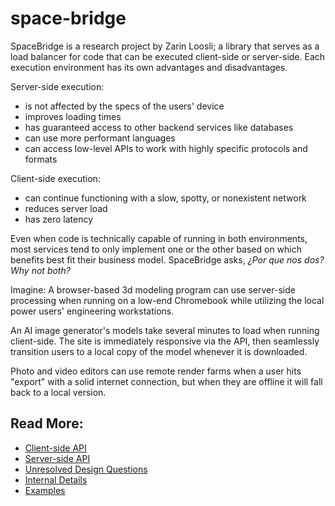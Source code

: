 # space-bridge

SpaceBridge is a research project by Zarin Loosli; a library that serves as a load balancer for code that can be executed client-side or server-side. Each execution environment has its own advantages and disadvantages.

Server-side execution:
 * is not affected by the specs of the users' device
 * improves loading times
 * has guaranteed access to other backend services like databases
 * can use more performant languages
 * can access low-level APIs to work with highly specific protocols and formats

Client-side execution:
 * can continue functioning with a slow, spotty, or nonexistent network
 * reduces server load
 * has zero latency

Even when code is technically capable of running in both environments, most services tend to only implement one or the other based on which benefits best fit their business model. SpaceBridge asks, _¿Por que nos dos? Why not both?_

Imagine:
A browser-based 3d modeling program can use server-side processing when running on a low-end Chromebook while utilizing the local power users' engineering workstations.

An AI image generator's models take several minutes to load when running client-side. The site is immediately responsive via the API, then seamlessly transition users to a local copy of the model whenever it is downloaded.

Photo and video editors can use remote render farms when a user hits "export" with a solid internet connection, but when they are offline it will fall back to a local version.

## Read More:
* [Client-side API](./docs/client-signature.md)
* [Server-side API](./docs/server-signature.md)
* [Unresolved Design Questions](./docs/open-questions.md)
* [Internal Details](./docs/internals.md)
* [Examples](./docs/examples)